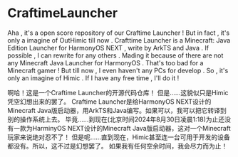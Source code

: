 # CraftimeLauncher
Aha , it's a open score repository of our Craftime Launcher !
But in fact , it's only a imagine of OutHimic till now .
Crafttime Launcher is a Minecraft: Java Edition Launcher for HarmonyOS NEXT , write by ArkTS and Java . If possible , I can rewrite for any others .
Mading it because of there are not any Minecraft Java Launcher for HarmonyOS . That's too bad for a Minecraft gamer !
But till now , I even haven't any PCs for develop . So , it's only an imagine of Himic .
If I have any free time , I'll do it !

啊哈！这是一个Craftime Launcher的开源代码仓库！
但是……这貌似只是Himic凭空幻想出来的罢了。
Craftime Launcher是给HarmonyOS NEXT设计的Minecraft Java版启动器，用ArkTS和Java编写。如果可以，我可以把它转译到别的操作系统上去。
毕竟……到现在(北京时间2024年8月30日凌晨1:18)为止还没有一款为HarminyOS NEXT设计的Minecraft Java版启动器，这对一个Minecraft玩家来说绝对忍不了！
但是呢……直到现在，Himic甚至连一台可用于开发的设备都没有。所以，这不过是幻想罢了。
如果我有任何空余时间，我会尽力而为止！
